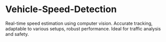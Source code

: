 # Vehicle-Speed-Detection
Real-time speed estimation using computer vision. Accurate tracking, adaptable to various setups, robust performance. Ideal for traffic analysis and safety.
